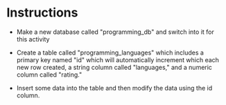 # **Instructions**

* Make a new database called "programming_db" and switch into it for this activity

* Create a table called "programming_languages" which includes a primary key named "id" which will automatically increment which each new row created, a string column called "languages," and a numeric column called "rating."

* Insert some data into the table and then modify the data using the id column.

